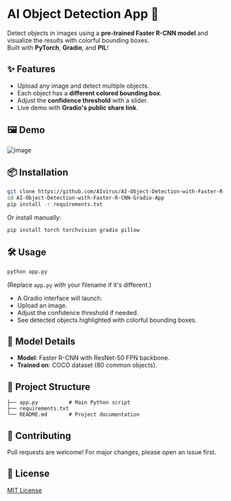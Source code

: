 
# AI Object Detection App 🚀

Detect objects in images using a **pre-trained Faster R-CNN model** and visualize the results with colorful bounding boxes.  
Built with **PyTorch**, **Gradio**, and **PIL**!

## ✨ Features
- Upload any image and detect multiple objects.
- Each object has a **different colored bounding box**.
- Adjust the **confidence threshold** with a slider.
- Live demo with **Gradio's public share link**.

## 🖼 Demo
![image](https://github.com/user-attachments/assets/8ab07848-3567-4c44-bab1-5edfc142f22f)




## 📦 Installation

```bash
git clone https://github.com/AIvirus/AI-Object-Detection-with-Faster-R-CNN-Gradio-App.git
cd AI-Object-Detection-with-Faster-R-CNN-Gradio-App
pip install -r requirements.txt
```

Or install manually:

```bash
pip install torch torchvision gradio pillow
```

## 🛠 Usage

```bash
python app.py
```
(Replace `app.py` with your filename if it's different.)

- A Gradio interface will launch.
- Upload an image.
- Adjust the confidence threshold if needed.
- See detected objects highlighted with colorful bounding boxes.

## 🧠 Model Details
- **Model**: Faster R-CNN with ResNet-50 FPN backbone.
- **Trained on**: COCO dataset (80 common objects).

## 📁 Project Structure

```
├── app.py          # Main Python script
├── requirements.txt
└── README.md       # Project documentation
```

## 🤝 Contributing
Pull requests are welcome! For major changes, please open an issue first.

## 📜 License
[MIT License](LICENSE)
